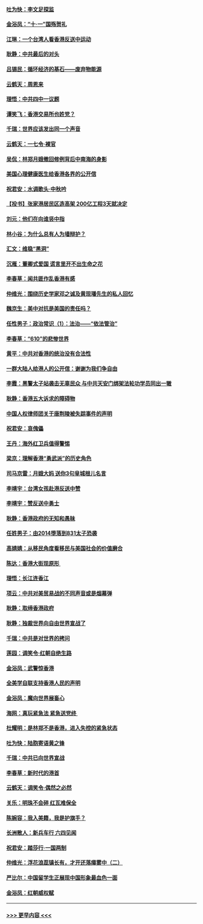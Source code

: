 #### [吐为快：李文足探监](../pages/nsc993/n11509622.md?t=09110300) 
#### [金浴凤：“十‧一”国殇贺礼](../pages/nsc993/n11509593.md?t=09110300) 
#### [江琳：一个台湾人看香港反送中运动](../pages/nsc993/n11509211.md?t=09110300) 
#### [耿静：中共最后的对头](../pages/nsc993/n11508308.md?t=09110300) 
#### [吕锡民：循环经济的基石——废弃物能源](../pages/nsc993/n11508212.md?t=09110300) 
#### [云鹤天：周恩来](../pages/nsc993/n11508055.md?t=09110300) 
#### [理悟：中共四中一议题](../pages/nsc993/n11507782.md?t=09110300) 
#### [谭笑飞：香港交易所也姓党？](../pages/nsc993/n11507753.md?t=09110300) 
#### [千瑞：世界应该发出同一个声音](../pages/nsc993/n11507290.md?t=09110300) 
#### [云鹤天：一七令‧裸官](../pages/nsc993/n11507177.md?t=09110300) 
#### [吴侃：林郑月娥撤回修例背后中南海的身影](../pages/nsc993/n11506876.md?t=09110300) 
#### [美国心理健康医生给香港各界的公开信](../pages/nsc993/n11506809.md?t=09110300) 
#### [祝君安：水调歌头‧中秋吟](../pages/nsc993/n11506758.md?t=09110300) 
#### [【投书】张家港居民区造高架 200亿工程3天就决定](../pages/nsc993/n11506682.md?t=09110300) 
#### [刘元：他们在向谁竖中指](../pages/nsc993/n11505384.md?t=09110300) 
#### [林小谷：为什么总有人为墙辩护？](../pages/nsc993/n11505226.md?t=09110300) 
#### [汇文：维稳“黑洞”](../pages/nsc993/n11504347.md?t=09110300) 
#### [沉雁：董卿式爱国 谎言里开不出生命之花](../pages/nsc993/n11503215.md?t=09110300) 
#### [李春草：闻共匪作乱香港有感](../pages/nsc993/n11503072.md?t=09110300) 
#### [仲维光：围绕历史学家邓之诚及黄现璠先生的私人回忆](../pages/nsc993/n11501330.md?t=09110300) 
#### [魏京生：美中对抗是美国的责任吗？](../pages/nsc993/n11500723.md?t=09110300) 
#### [任性男子：政治常识（1）：法治——“依法管治”](../pages/nsc993/n11500791.md?t=09110300) 
#### [李春草：“610”的悲惨世界](../pages/nsc993/n11501141.md?t=09110300) 
#### [黄平：中共对香港的统治没有合法性](../pages/nsc993/n11499473.md?t=09110300) 
#### [一群大陆人给港人的公开信：谢谢为我们争自由](../pages/nsc993/n11500402.md?t=09110300) 
#### [李霞：黑警太子站袭击无辜民众 与中共天安门绑架法轮功学员同出一辙](../pages/nsc993/n11499805.md?t=09110300) 
#### [耿静：香港五大诉求的障碍物](../pages/nsc993/n11497578.md?t=09110300) 
#### [中国人权律师团关于唐荆陵被失踪事件的声明](../pages/nsc993/n11500014.md?t=09110300) 
#### [祝君安：哀傀儡](../pages/nsc993/n11499776.md?t=09110300) 
#### [王丹：海外红卫兵值得警惕](../pages/nsc993/n11498138.md?t=09110300) 
#### [梁京：理解香港“勇武派”的历史角色](../pages/nsc993/n11498006.md?t=09110300) 
#### [司马京雷：月娥大妈  送你3句皇城根儿名言](../pages/nsc993/n11497885.md?t=09110300) 
#### [李靖宇：台湾女孩赴港反送中赞](../pages/nsc993/n11497721.md?t=09110300) 
#### [李靖宇：赞反送中勇士](../pages/nsc993/n11497452.md?t=09110300) 
#### [耿静：香港政府的无知和愚昧](../pages/nsc993/n11494238.md?t=09110300) 
#### [任姓男子：由2014堕落到831太子恐袭](../pages/nsc993/n11496683.md?t=09110300) 
#### [高婧婧：从移民角度看移民与美国社会的价值磨合](../pages/nsc993/n11495757.md?t=09110300) 
#### [陈达：香港大街现原形 ](../pages/nsc993/n11495441.md?t=09110300) 
#### [理悟：长江连香江](../pages/nsc993/n11495377.md?t=09110300) 
#### [项云：中共对美贸易战的不同声音或是烟幕弹](../pages/nsc993/n11494929.md?t=09110300) 
#### [耿静：取缔香港政府](../pages/nsc993/n11494218.md?t=09110300) 
#### [耿静：独裁世界向自由世界宣战了](../pages/nsc993/n11494190.md?t=09110300) 
#### [千瑞：中共是对世界的拷问](../pages/nsc993/n11493021.md?t=09110300) 
#### [莲园：调笑令‧红朝自绝生路](../pages/nsc993/n11493011.md?t=09110300) 
#### [金浴凤：武警惊香港](../pages/nsc993/n11492994.md?t=09110300) 
#### [全美学自联支持香港人民的声明](../pages/nsc993/n11492630.md?t=09110300) 
#### [金浴凤：魔向世界展畜心](../pages/nsc993/n11492599.md?t=09110300) 
#### [海网：真玩紧急法 紧急送党终 ](../pages/nsc993/n11492535.md?t=09110300) 
#### [杜耀明：是林郑不是香港，进入失控的紧急状态](../pages/nsc993/n11491420.md?t=09110300) 
#### [吐为快：陆胞寄语黄之锋](../pages/nsc993/n11491117.md?t=09110300) 
#### [千瑞：中共已向世界宣战](../pages/nsc993/n11490123.md?t=09110300) 
#### [李春草：新时代的港首](../pages/nsc993/n11489864.md?t=09110300) 
#### [云鹤天：调笑令·偶然之必然](../pages/nsc993/n11489701.md?t=09110300) 
#### [关乐：明珠不会碎 红瓦难保全](../pages/nsc993/n11489647.md?t=09110300) 
#### [陈婉容：我入美籍，我是护旗手？](../pages/nsc993/n11487908.md?t=09110300) 
#### [长洲散人：新兵车行 六四见闻](../pages/nsc993/n11487729.md?t=09110300) 
#### [祝君安：踏莎行‧一国两制](../pages/nsc993/n11487699.md?t=09110300) 
#### [仲维光：浮花浪蕊镇长有，才开还落瘴雾中（二）](../pages/nsc993/n11483286.md?t=09110300) 
#### [严比尔：中国留学生正展现中国形象最血色一面](../pages/nsc993/n11485145.md?t=09110300) 
#### [金浴凤：红朝威权赋](../pages/nsc993/n11485191.md?t=09110300) 

----
#### [ >>> 更早内容 <<< ](../indexes/nsc993-earlier.md)
